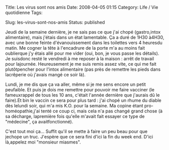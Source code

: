 Title: Les virus sont nos amis
Date: 2008-04-05 01:15
Category: Life / Vie quotidienne
Tags:

Slug: les-virus-sont-nos-amis
Status: published

Jeudi de la semaine dernière, je ne sais pas ce que j'ai chopé (gastro,intox alimentaire), mais j'étais dans un état lamentable. Ça a duré de 1H30 à4H30, avec une bonne feinte d'évanouissement dans les toilettes vers 4 heuresdu matin. Me cogner la tête à l'encadrure de la porte m'a au moins fait oublierque j'y étais allé pour me vider (oui, bon, je vous passe les détails). Je suisdonc resté le vendredi à me reposer à la maison : arrêt de travail pour lajournée. Heureusement je me suis remis assez vite, ce qui me fait plutôtpencher pour l'intox alimentaire (pas près de remettre les pieds dans lacrêperie où j'avais mangé ce soir là).

Lundi, je me dis que ça va aller, même si je me sens encore un petit peufaible. Et puis je dois me remettre pour pouvoir me faire vacciner (le fameuxrappel de tous les 10 ans, c'était l'année dernière que j'aurais dû le faire).Et bin le vaccin ce sera pour plus tard : j'ai chopé un rhume du diable dès lelundi soir, qui m'a mis K.O. pour la semaine. Ma copine étant pro-homéopathie,j'ai tenté ce coup ci, mais cela n'a pas changé grand chose (à sa décharge, lapremière fois qu'elle m'avait fait essayer ce type de "médecine", ça avaitfonctionné).

C'est tout moi ça... Suffit qu'il se mette à faire un peu beau pour que jechope un truc. J'espère que ce sera fini d'ici la fin du week end. D'ici là,appelez moi "monsieur miasmes".

